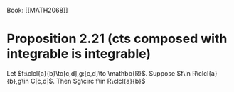 Book: [[MATH2068]]
# Proposition 2.21 (cts composed with integrable is integrable)
Let $f:\clcl{a}{b}\to[c,d],g:[c,d]\to \mathbb{R}$.
Suppose $f\in R\clcl{a}{b},g\in C[c,d]$.
Then $g\circ f\in R\clcl{a}{b}$